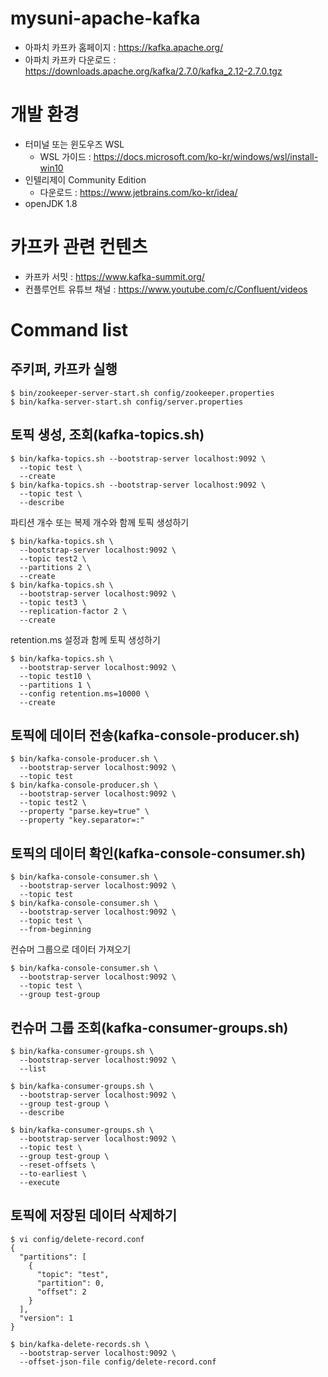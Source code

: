 # mysuni-apache-kafka

- 아파치 카프카 홈페이지 : https://kafka.apache.org/
- 아파치 카프카 다운로드 : https://downloads.apache.org/kafka/2.7.0/kafka_2.12-2.7.0.tgz

# 개발 환경

- 터미널 또는 윈도우즈 WSL
  - WSL 가이드 : https://docs.microsoft.com/ko-kr/windows/wsl/install-win10
- 인텔리제이 Community Edition
  - 다운로드 : https://www.jetbrains.com/ko-kr/idea/
- openJDK 1.8

# 카프카 관련 컨텐츠

- 카프카 서밋 : https://www.kafka-summit.org/
- 컨플루언트 유튜브 채널 : https://www.youtube.com/c/Confluent/videos

# Command list

## 주키퍼, 카프카 실행

```
$ bin/zookeeper-server-start.sh config/zookeeper.properties
$ bin/kafka-server-start.sh config/server.properties
```

## 토픽 생성, 조회(kafka-topics.sh)

```
$ bin/kafka-topics.sh --bootstrap-server localhost:9092 \
  --topic test \
  --create
$ bin/kafka-topics.sh --bootstrap-server localhost:9092 \
  --topic test \
  --describe
```
파티션 개수 또는 복제 개수와 함께 토픽 생성하기
```
$ bin/kafka-topics.sh \
  --bootstrap-server localhost:9092 \
  --topic test2 \
  --partitions 2 \
  --create
$ bin/kafka-topics.sh \
  --bootstrap-server localhost:9092 \
  --topic test3 \
  --replication-factor 2 \
  --create
```
retention.ms 설정과 함께 토픽 생성하기 
```
$ bin/kafka-topics.sh \
  --bootstrap-server localhost:9092 \
  --topic test10 \
  --partitions 1 \
  --config retention.ms=10000 \
  --create
```

## 토픽에 데이터 전송(kafka-console-producer.sh)

```
$ bin/kafka-console-producer.sh \
  --bootstrap-server localhost:9092 \
  --topic test
$ bin/kafka-console-producer.sh \
  --bootstrap-server localhost:9092 \
  --topic test2 \
  --property "parse.key=true" \
  --property "key.separator=:"
```

## 토픽의 데이터 확인(kafka-console-consumer.sh)

```
$ bin/kafka-console-consumer.sh \
  --bootstrap-server localhost:9092 \
  --topic test 
$ bin/kafka-console-consumer.sh \
  --bootstrap-server localhost:9092 \
  --topic test \
  --from-beginning
```
컨슈머 그룹으로 데이터 가져오기 
```
$ bin/kafka-console-consumer.sh \
  --bootstrap-server localhost:9092 \
  --topic test \
  --group test-group
```

## 컨슈머 그룹 조회(kafka-consumer-groups.sh)

```
$ bin/kafka-consumer-groups.sh \
  --bootstrap-server localhost:9092 \
  --list
  
$ bin/kafka-consumer-groups.sh \
  --bootstrap-server localhost:9092 \
  --group test-group \
  --describe
 
$ bin/kafka-consumer-groups.sh \
  --bootstrap-server localhost:9092 \
  --topic test \
  --group test-group \
  --reset-offsets \
  --to-earliest \
  --execute
```

## 토픽에 저장된 데이터 삭제하기 

```
$ vi config/delete-record.conf
{
  "partitions": [
    {
      "topic": "test",
      "partition": 0,
      "offset": 2
    }
  ],
  "version": 1
}
```

```
$ bin/kafka-delete-records.sh \
  --bootstrap-server localhost:9092 \
  --offset-json-file config/delete-record.conf
```
